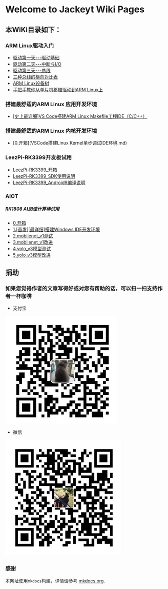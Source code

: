 # Welcome to Jackeyt Wiki Pages


## 本WiKi目录如下： ##
### ARM Linux驱动入门

* [驱动第一天---驱动基础](驱动第一天---驱动基础.md)
* [驱动第二天---中断与I/O](驱动第二天---中断.md)
* [驱动第三天---总线](驱动第三天---总线.md)
* [三种总线的横向对比表](三种总线的横向对比表.md)
* [ARM Linux设备树](ARMLinux设备树.md)
* [手把手教你从单片机移植驱动到ARM Linux上](手把手教你从单片机移植驱动到ARMLinux上.md)

### 搭建最舒适的ARM Linux 应用开发环境
* [[史上最详细]VS Code搭建ARM Linux Makefile工程IDE（C/C++）]([史上最详细]VSCode搭建ARMLinuxMakefile工程IDE（C-C++）.md)

### 搭建最舒适的ARM Linux 内核开发环境
* [0.开箱](VSCode搭建Linux Kernel单步调试IDE环境.md)

### LeezPi-RK3399开发板试用
* [LeezPi-RK3399_开箱](LeezPi-RK3399_开箱.md)
* [LeezPi-RK3399_SDK使用说明](LeezPi-RK3399_SDK使用.md)
* [LeezPi-RK3399_Android9编译说明](LeezPi-RK3399_Android9编译说明.md)


### AIOT
##### RK1808 AI加速计算棒试用
* [0.开箱](RK1808S_AI计算棒—0.开箱.md)
* [1.[首发][最详细]搭建Windows IDE开发环境](RK1808S_AI计算棒—1.搭建Windows开发环境.md)
* [2.mobilenet_v1测试](RK1808S_AI计算棒—2.RK1808被动模式下mobilenet_v1模型测试.md)
* [3.mobilenet_v1改进](RK1808S_AI计算棒—3.RK1808被动模式下mobilenet_v1模型改进.md)
* [4.yolo_v3模型测试](RK1808S_AI计算棒—4.RK1808被动模式下yolo_v3模型测试.md)
* [5.yolo_v3模型改进](RK1808S_AI计算棒—5.RK1808被动模式下yolo_v3模型改进.md)

## 捐助 ##
### 如果您觉得作者的文章写得好或对您有帮助的话，可以扫一扫支持作者一杯咖啡

* 支付宝

![](images/pay/Alipay.png)

* 微信

![](images/pay/wechatpay.png)




### 感谢
本网址使用`mkdocs`构建，详情请参考 [mkdocs.org](https://mkdocs.org).